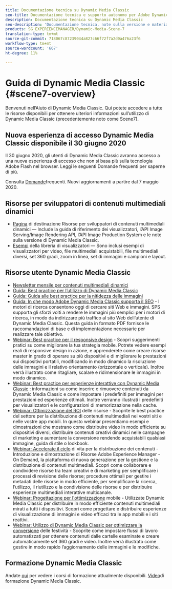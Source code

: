 ```yaml
---
title: Documentazione tecnica su Dynamic Media Classic
seo-title: Documentazione tecnica e supporto autonomo per Adobe Dynamic Media Classic
description: Documentazione tecnica su Dynamic Media Classic
seo-description: 'Documentazione tecnica, note sulla versione e materiali di supporto per Adobe Dynamic Media Classic, già Scene 7 '
products: SG_EXPERIENCEMANAGER/Dynamic-Media-Scene-7
translation-type: tm+mt
source-git-commit: 718067c87239044a827c66f72f7a2d0a476a23f6
workflow-type: tm+mt
source-wordcount: '667'
ht-degree: 11%

---
```



# Guida di Dynamic Media Classic {#scene7-overview}

Benvenuti nell’Aiuto di Dynamic Media Classic. Qui potete accedere a tutte le risorse disponibili per ottenere ulteriori informazioni sull’utilizzo di Dynamic Media Classic (precedentemente noto come Scene7).

## Nuova esperienza di accesso Dynamic Media Classic disponibile il 30 giugno 2020

Il 30 giugno 2020, gli utenti di Dynamic Media Classic avranno accesso a una nuova esperienza di accesso che non si basa più sulla tecnologia Adobe Flash nel browser. Leggi le seguenti Domande frequenti per saperne di più.

Consulta [Domande](new-ui-2020.md)frequenti. Nuovi aggiornamenti a partire dal 7 maggio 2020.

## Risorse per sviluppatori di contenuti multimediali dinamici

* [Pagina](https://docs.adobe.com/content/help/en/dynamic-media-developer-resources/landing/home.html) di destinazione Risorse per sviluppatori di contenuti multimediali dinamici — Include la guida di riferimento dei visualizzatori, l’API Image Serving/Image Rendering API, l’API Image Production System e le note sulla versione di Dynamic Media Classic.
* [Esempi](https://landing.adobe.com/en/na/dynamic-media/ctir-2755/live-demos.html) della libreria di visualizzatori — Sono inclusi esempi di visualizzatori per video, file multimediali acquistabili, file multimediali diversi, set 360 gradi, zoom in linea, set di immagini e campioni e layout.

## Risorse utente Dynamic Media Classic

* [Newsletter mensile per contenuti multimediali dinamici](dynamic-media-newsletter.md)
* [Guida: Best practice per l’utilizzo di Dynamic Media Classic](https://www.adobe.com/content/dam/www/us/en/marketing/experience-manager-assets/dynamic-media/adobe-dynamic-media-classic-best-practices-guide.pdf)
* [Guida: Guida alle best practice per la nitidezza delle immagini](/help/assets/s7_sharpening_images.pdf)
* [Guida: In che modo Adobe Dynamic Media Classic supporta il SEO](/help/assets/s7_seo.pdf) - I motori di ricerca consentono oggi di cercare siti Web e immagini. SPS supporta gli sforzi volti a rendere le immagini più semplici per i motori di ricerca, in modo da indirizzare più traffico al sito Web dell’utente di Dynamic Media Classic. Questa guida in formato PDF fornisce le raccomandazioni di base e di implementazione necessarie per realizzare tale obiettivo.
* [Webinar: Best practice per il responsive design](http://offers.adobe.com/en/na/marketing/landings/_40458_responsive_design_live_on_demand_webinar.html) - Scopri suggerimenti pratici su come migliorare la tua strategia mobile. Potrete vedere esempi reali di responsive design in azione, e apprenderete come creare risorse master in grado di operare su più dispositivi e di migliorare le prestazioni sui dispositivi portatili, modificando in modo dinamico la risoluzione delle immagini e il relativo orientamento (orizzontale o verticale). Inoltre verrà illustrato come ritagliare, scalare e ridimensionare le immagini in modo dinamico.
* [Webinar: Best practice per esperienze interattive con Dynamic Media Classic](http://seminars.adobeconnect.com/p7wb8ej3u6d/) : informazioni su come inserire e rimuovere contenuti da Dynamic Media Classic e come impostare i predefiniti per immagini per prestazioni ed esperienze ottimali. Inoltre verranno illustrati i predefiniti per visualizzatori e le configurazioni di memorizzazione nella cache.
* [Webinar: Ottimizzazione del ROI](https://adobecustomersuccess.adobeconnect.com/p5ar3hfrrec/?launcher=false&amp;fcsContent=true&amp;pbMode=normal&amp;proto=true) delle risorse - Scoprite le best practice del settore per la distribuzione di contenuti multimediali nei vostri siti e nelle vostre app mobili. In questo webinar presentiamo esempi e dimostrazioni che mostrano come distribuire video in modo efficiente su dispositivi diversi, distribuire contenuti creativi dinamici nelle campagne di marketing e aumentare la conversione rendendo acquistabili qualsiasi immagine, guida di stile o lookbook.
* [Webinar: Accelerate il ciclo](https://adobecustomersuccess.adobeconnect.com/p88ducm9pqv/) di vita per la distribuzione dei contenuti - Introduzione e dimostrazione di Risorse Adobe Experience Manager - On Demand, la piattaforma di nuova generazione per la gestione e la distribuzione di contenuti multimediali. Scopri come collaborare e condividere risorse tra team creativi e di marketing per semplificare i processi di revisione delle risorse; procedure ottimali per gestire i metadati delle risorse in modo efficiente, per semplificare la ricerca, l’utilizzo, il riutilizzo e la condivisione delle risorse e per distribuire esperienze multimediali interattive multicanale.
* [Webinar: Progettazione per l&#39;ottimizzazione](https://adobecustomersuccess.adobeconnect.com/p6oqd3wydif/?launcher=false&amp;fcsContent=true&amp;pbMode=normal&amp;proto=true) mobile - Utilizzate Dynamic Media Classic per distribuire in modo efficiente contenuti multimediali mirati a tutti i dispositivi. Scopri come progettare e distribuire esperienze di visualizzazione di immagini e video efficaci tra le app mobili e i siti reattivi.
* [Webinar: Utilizzo di Dynamic Media Classic per ottimizzare la conversione](https://adobecustomersuccess.adobeconnect.com/p32n1yr85c9/?proto=true) delle festività - Scoprite come impostare flussi di lavoro automatizzati per ottenere contenuti dalle cartelle esaminate e creare automaticamente set 360 gradi e video. Inoltre verrà illustrato come gestire in modo rapido l’aggiornamento delle immagini e le modifiche.

## Formazione Dynamic Media Classic

Andate [qui](http://training.adobe.com/training/courses.html#product=adobe-scene7) per vedere i corsi di formazione attualmente disponibili.
[Video](/help/training-videos.md)di formazione Dynamic Media Classic.

<!-- old path was (https://marketing.adobe.com/resources/help/en_US/s7/training-videos/) -->
